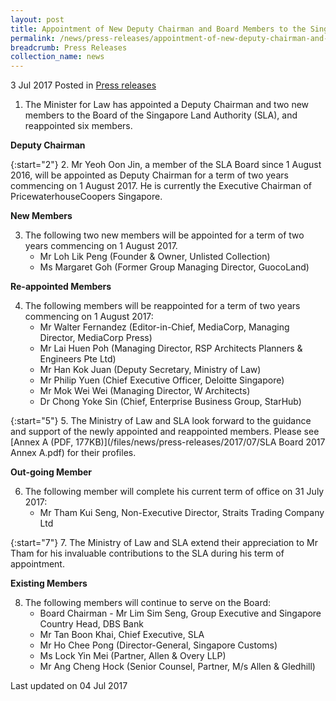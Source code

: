 ```yaml
---
layout: post
title: Appointment of New Deputy Chairman and Board Members to the Singapore Land Authority
permalink: /news/press-releases/appointment-of-new-deputy-chairman-and-board-members-to-the--sin
breadcrumb: Press Releases
collection_name: news
---
```


3 Jul 2017 Posted in [Press releases](/news/press-releases)


1. The Minister for Law has appointed a Deputy Chairman and two new members to the Board of the Singapore Land Authority (SLA), and reappointed six members.

**Deputy Chairman**

{:start="2"}
2. Mr Yeoh Oon Jin, a member of the SLA Board since 1 August 2016, will be appointed as Deputy Chairman for a term of two years commencing on 1 August 2017. He is currently the Executive Chairman of PricewaterhouseCoopers Singapore.


**New Members** 

<ol start="3">
<li>The following two new members will be appointed for a term of two years commencing on 1 August 2017.

<ul>
<li>Mr Loh Lik Peng (Founder & Owner, Unlisted Collection) </li>
<li>Ms Margaret Goh (Former Group Managing Director, GuocoLand) </li> 
</ul>
</li>
</ol>


**Re-appointed Members**

<ol start="4">
<li>The following members will be reappointed for a term of two years commencing on 1 August 2017:
<ul>
<li>Mr Walter Fernandez (Editor-in-Chief, MediaCorp, Managing Director, MediaCorp Press) </li>
<li>Mr Lai Huen Poh (Managing Director, RSP Architects Planners & Engineers Pte Ltd) </li>
<li>Mr Han Kok Juan (Deputy Secretary, Ministry of Law) </li>
<li>Mr Philip Yuen (Chief Executive Officer, Deloitte Singapore)</li>
<li>Mr Mok Wei Wei (Managing Director, W Architects)</li>
<li>Dr Chong Yoke Sin (Chief, Enterprise Business Group, StarHub)</li>
</ul>
</li>
</ol> 

{:start="5"}
5. The Ministry of Law and SLA look forward to the guidance and support of the newly appointed and reappointed members. Please see [Annex A (PDF, 177KB)](/files/news/press-releases/2017/07/SLA Board 2017 Annex A.pdf) for their profiles.

 

**Out-going Member**

 
<ol start="6">
<li>The following member will complete his current term of office on 31 July 2017:     

<ul>
<li>Mr Tham Kui Seng, Non-Executive Director, Straits Trading Company Ltd </li>
</ul>
</li>
</ol>

{:start="7"}
7. The Ministry of Law and SLA extend their appreciation to Mr Tham for his invaluable contributions to the SLA during his term of appointment.

**Existing Members**

 
<ol start="8">
<li>The following members will continue to serve on the Board:
<ul> 
<li> Board Chairman - Mr Lim Sim Seng, Group Executive and Singapore Country Head, DBS Bank </li>
<li>Mr Tan Boon Khai, Chief Executive, SLA </li>
<li>Mr Ho Chee Pong (Director-General, Singapore Customs)</li>
<li>Ms Lock Yin Mei (Partner, Allen & Overy LLP) </li>
<li>Mr Ang Cheng Hock (Senior Counsel, Partner, M/s Allen & Gledhill) </li> 
</ul>
</li>
</ol>
<p class="right-side-updated">Last updated on 04 Jul 2017</p>
